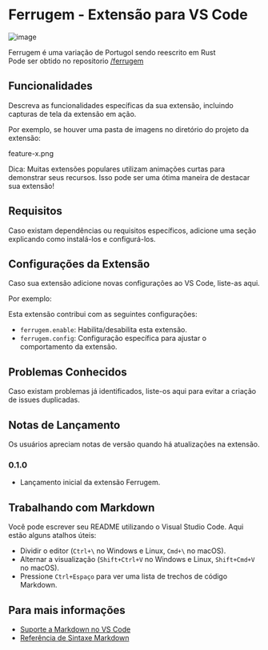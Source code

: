 # Ferrugem - Extensão para VS Code
![image](https://github.com/user-attachments/assets/e420a8cf-2732-4de9-bf25-2e6988f7c765)

Ferrugem é uma variação de Portugol sendo reescrito em Rust  
Pode ser obtido no repositorio [/ferrugem](https://github.com/ricardodarocha/ferrugem)

## Funcionalidades

Descreva as funcionalidades específicas da sua extensão, incluindo capturas de tela da extensão em ação.

Por exemplo, se houver uma pasta de imagens no diretório do projeto da extensão:

feature-x.png

Dica: Muitas extensões populares utilizam animações curtas para demonstrar seus recursos. Isso pode ser uma ótima maneira de destacar sua extensão!

## Requisitos

Caso existam dependências ou requisitos específicos, adicione uma seção explicando como instalá-los e configurá-los.

## Configurações da Extensão

Caso sua extensão adicione novas configurações ao VS Code, liste-as aqui.

Por exemplo:

Esta extensão contribui com as seguintes configurações:

- `ferrugem.enable`: Habilita/desabilita esta extensão.
- `ferrugem.config`: Configuração específica para ajustar o comportamento da extensão.

## Problemas Conhecidos

Caso existam problemas já identificados, liste-os aqui para evitar a criação de issues duplicadas.

## Notas de Lançamento

Os usuários apreciam notas de versão quando há atualizações na extensão.

### 0.1.0

- Lançamento inicial da extensão Ferrugem.

## Trabalhando com Markdown

Você pode escrever seu README utilizando o Visual Studio Code. Aqui estão alguns atalhos úteis:

- Dividir o editor (`Ctrl+\` no Windows e Linux, `Cmd+\` no macOS).
- Alternar a visualização (`Shift+Ctrl+V` no Windows e Linux, `Shift+Cmd+V` no macOS).
- Pressione `Ctrl+Espaço` para ver uma lista de trechos de código Markdown.

## Para mais informações

- [Suporte a Markdown no VS Code](https://code.visualstudio.com/docs/languages/markdown)
- [Referência de Sintaxe Markdown](https://www.markdownguide.org/)


